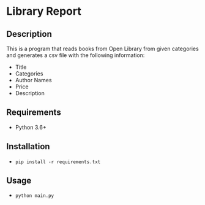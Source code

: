 # Library Report

## Description

This is a program that reads books from Open Library from given categories
and generates a csv file with the following information:

- Title
- Categories
- Author Names
- Price
- Description

## Requirements
- Python 3.6+

## Installation
- `pip install -r requirements.txt`

## Usage

- `python main.py`